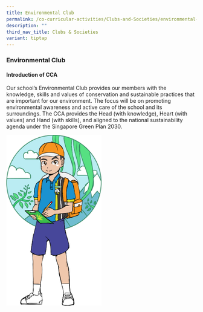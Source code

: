 ```yaml
---
title: Environmental Club
permalink: /co-curricular-activities/Clubs-and-Societies/environmental-club/
description: ""
third_nav_title: Clubs & Societies
variant: tiptap
---
```

<h3><strong>Environmental Club</strong></h3><h4><strong>Introduction of CCA</strong></h4><p>Our school’s Environmental Club provides our members with the knowledge, skills and values of conservation and sustainable practices that are important for our environment. The focus will be on promoting environmental awareness and active care of the school and its surroundings. The CCA provides the Head (with knowledge), Heart (with values) and Hand (with skills), and aligned to the national sustainability agenda under the Singapore Green Plan 2030.</p><div class="isomer-image-wrapper"><img style="width: 50%;" height="auto" width="100%" alt="" src="/images/2023%20CCA/Environmental%20Science.png"></div><p></p>
